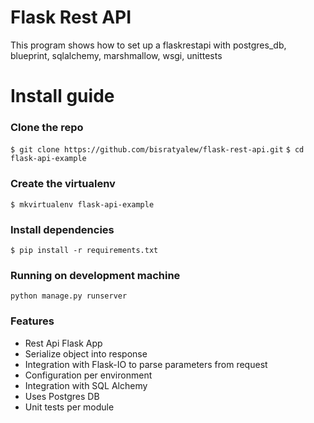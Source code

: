 # Flask Rest API
This program shows how to set up a flaskrestapi with postgres_db, blueprint, sqlalchemy, marshmallow, wsgi, unittests

# Install guide

### Clone the repo

```$ git clone https://github.com/bisratyalew/flask-rest-api.git```
```$ cd flask-api-example```

### Create the virtualenv

```$ mkvirtualenv flask-api-example```

### Install dependencies

```$ pip install -r requirements.txt```

### Running on development machine
```
python manage.py runserver
```

### Features

* Rest Api Flask App
* Serialize object into response
* Integration with Flask-IO to parse parameters from request
* Configuration per environment
* Integration with SQL Alchemy
* Uses Postgres DB
* Unit tests per module